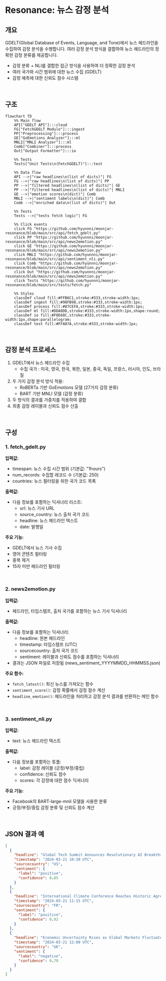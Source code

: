 # Resonance: 뉴스 감정 분석

## 개요

GDELT(Global Database of Events, Language, and Tone)에서 뉴스 헤드라인을 수집하여 감정 분석을 수행합니다. 여러 감정 분석 방식을 결합하여 뉴스 헤드라인의 정확한 감정 분류를 제공합니다.

- 감정 분류 + NLI를 결합한 접근 방식을 사용하여 더 정확한 감정 분석
- 여러 국가와 시간 범위에 대한 뉴스 수집 (GDELT)
- 감정 예측에 대한 신뢰도 점수 시스템

<br>

## 구조

```mermaid
flowchart TD
    %% Main flow
    API["GDELT API"]:::cloud
    FG["FetchGDELT Module"]:::ingest
    PP["Preprocessing"]:::process
    GE["GoEmotions Analyzer"]:::ml
    MNLI["MNLI Analyzer"]:::ml
    Comb["Combiner"]:::process
    Out["Output Formatter"]:::io

    %% Tests
    Tests["Unit Tests\n(FetchGDELT)"]:::test

    %% Data flow
    API -->|"raw headlines\n(list of dicts)"| FG
    FG -->|"raw headlines\n(list of dicts)"| PP
    PP -->|"filtered headlines\n(list of dicts)"| GE
    PP -->|"filtered headlines\n(list of dicts)"| MNLI
    GE -->|"emotion scores\n(dict)"| Comb
    MNLI -->|"sentiment labels\n(dict)"| Comb
    Comb -->|"enriched data\n(list of dicts)"| Out

    %% Tests
    Tests -->|"tests fetch logic"| FG

    %% Click events
    click FG "https://github.com/hyunnni/moonjar-resonance/blob/main/src/api/fetch_gdelt.py"
    click PP "https://github.com/hyunnni/moonjar-resonance/blob/main/src/api/news2emotion.py"
    click GE "https://github.com/hyunnni/moonjar-resonance/blob/main/src/api/news2emotion.py"
    click MNLI "https://github.com/hyunnni/moonjar-resonance/blob/main/src/api/sentiment_nli.py"
    click Comb "https://github.com/hyunnni/moonjar-resonance/blob/main/src/api/news2emotion.py"
    click Out "https://github.com/hyunnni/moonjar-resonance/blob/main/src/api/news2emotion.py"
    click Tests "https://github.com/hyunnni/moonjar-resonance/blob/main/src/tests/fetch.py"

    %% Styles
    classDef cloud fill:#FFB6C1,stroke:#333,stroke-width:1px;
    classDef ingest fill:#98FB98,stroke:#333,stroke-width:1px;
    classDef process fill:#87CEFA,stroke:#333,stroke-width:1px;
    classDef ml fill:#DDA0DD,stroke:#333,stroke-width:1px,shape:round;
    classDef io fill:#F0E68C,stroke:#333,stroke-width:1px,shape:parallelogram;
    classDef test fill:#FFA07A,stroke:#333,stroke-width:1px;
```

<br>

## 감정 분석 프로세스

1. GDELT에서 뉴스 헤드라인 수집
   - 수집 국가 : 미국, 영국, 한국, 북한, 일본, 중국, 독일, 프랑스, 러시아, 인도, 브라질
2. 두 가지 감정 분석 방식 적용:
   - RoBERTa 기반 GoEmotions 모델 (27가지 감정 분류)
   - BART 기반 MNLI 모델 (감정 분류)
3. 두 방식의 결과를 가중치를 적용하여 결합
4. 최종 감정 레이블과 신뢰도 점수 산출

<br>

## 구성

### 1. fetch_gdelt.py

**입력값:**

- timespan: 뉴스 수집 시간 범위 (기본값: "1hours")
- num_records: 수집할 레코드 수 (기본값: 250)
- countries: 뉴스 필터링을 위한 국가 코드 목록

**출력값:**

- 다음 정보를 포함하는 딕셔너리 리스트:
  - url: 뉴스 기사 URL
  - source_country: 뉴스 출처 국가 코드
  - headline: 뉴스 헤드라인 텍스트
  - date: 발행일

**주요 기능:**

- GDELT에서 뉴스 기사 수집
- 영어 콘텐츠 필터링
- 중복 제거
- 15자 미만 헤드라인 필터링

<br>

### 2. news2emotion.py

**입력값:**

- 헤드라인, 타임스탬프, 출처 국가를 포함하는 뉴스 기사 딕셔너리

**출력값:**

- 다음 정보를 포함하는 딕셔너리:
  - headline: 원본 헤드라인
  - timestamp: 타임스탬프 (UTC)
  - sourcecountry: 출처 국가 코드
  - sentiment: 레이블과 신뢰도 점수를 포함하는 딕셔너리
- 결과는 JSON 파일로 저장됨 (news_sentiment_YYYYMMDD_HHMMSS.json)

**주요 함수:**

- `fetch_latest()`: 최신 뉴스를 가져오는 함수
- `sentiment_score()`: 감정 확률에서 감정 점수 계산
- `headline_emotion()`: 헤드라인을 처리하고 감정 분석 결과를 반환하는 메인 함수

<br>

### 3. sentiment_nli.py

**입력값:**

- text: 뉴스 헤드라인 텍스트

**출력값:**

- 다음 정보를 포함하는 튜플:
  - label: 감정 레이블 (긍정/부정/중립)
  - confidence: 신뢰도 점수
  - scores: 각 감정에 대한 점수 딕셔너리

**주요 기능:**

- Facebook의 BART-large-mnli 모델을 사용한 분류
- 긍정/부정/중립 감정 분류 및 신뢰도 점수 계산

<br>

## JSON 결과 예

```json
[
  {
    "headline": "Global Tech Summit Announces Revolutionary AI Breakthrough",
    "timestamp": "2024-03-21 10:30 UTC",
    "sourcecountry": "US",
    "sentiment": {
      "label": "positive",
      "confidence": 0.85
    }
  },
  {
    "headline": "International Climate Conference Reaches Historic Agreement",
    "timestamp": "2024-03-21 11:15 UTC",
    "sourcecountry": "FR",
    "sentiment": {
      "label": "positive",
      "confidence": 0.92
    }
  },
  {
    "headline": "Economic Uncertainty Rises as Global Markets Fluctuate",
    "timestamp": "2024-03-21 12:00 UTC",
    "sourcecountry": "UK",
    "sentiment": {
      "label": "negative",
      "confidence": 0.78
    }
  }
]
```

<br>
